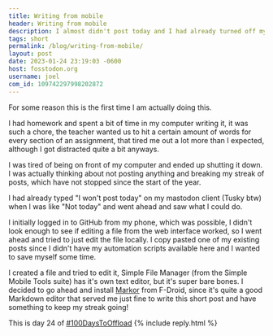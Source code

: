 ```yaml
---
title: Writing from mobile
header: Writing from mobile
description: I almost didn't post today and I had already turned off my computer, but there was a solution. Using my phone!
tags: short
permalink: /blog/writing-from-mobile/
layout: post
date: 2023-01-24 23:19:03 -0600
host: fosstodon.org
username: joel
com_id: 109742297998202872
---
```

For some reason this is the first time I am actually doing this.

I had homework and spent a bit of time in my computer writing it, it was such a chore, the teacher wanted us to hit a certain amount of words for every section of an assignment, that tired me out a lot more than I expected, although I got distracted quite a bit anyways.

I was tired of being on front of my computer and ended up shutting it down. I was actually thinking about not posting anything and breaking my streak of posts, which have not stopped since the start of the year.

I had already typed "I won't post today" on my mastodon client (Tusky btw) when I was like "Not today" and went ahead and saw what I could do.

I initially logged in to GitHub from my phone, which was possible, I didn't look enough to see if editing a file from the web interface worked, so I went ahead and tried to just edit the file locally. I copy pasted one of my existing posts since I didn't have my automation scripts available here and I wanted to save myself some time.

I created a file and tried to edit it, Simple File Manager (from the Simple Mobile Tools suite) has it's own text editor, but it's super bare bones. I decided to go ahead and install [Markor](https://www.f-droid.org/packages/net.gsantner.markor/) from F-Droid, since it's quite a good Markdown editor that served me just fine to write this short post and have something to keep my streak going!

This is day 24 of [#100DaysToOffload](https://100daystooffload.com)
{% include reply.html %}
